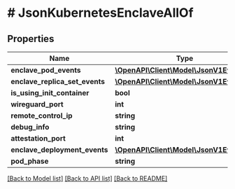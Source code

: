 # # JsonKubernetesEnclaveAllOf

## Properties

Name | Type | Description | Notes
------------ | ------------- | ------------- | -------------
**enclave_pod_events** | [**\OpenAPI\Client\Model\JsonV1EventList**](JsonV1EventList.md) |  | [optional]
**enclave_replica_set_events** | [**\OpenAPI\Client\Model\JsonV1EventList**](JsonV1EventList.md) |  | [optional]
**is_using_init_container** | **bool** |  | [optional]
**wireguard_port** | **int** |  | [optional]
**remote_control_ip** | **string** |  | [optional]
**debug_info** | **string** |  | [optional]
**attestation_port** | **int** |  | [optional]
**enclave_deployment_events** | [**\OpenAPI\Client\Model\JsonV1EventList**](JsonV1EventList.md) |  | [optional]
**pod_phase** | **string** |  | [optional]

[[Back to Model list]](../../README.md#models) [[Back to API list]](../../README.md#endpoints) [[Back to README]](../../README.md)
